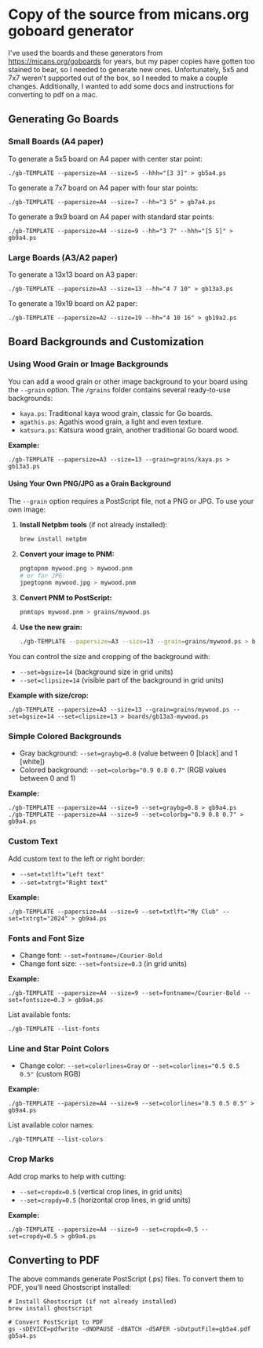 # Copy of the source from micans.org goboard generator

I've used the boards and these generators from https://micans.org/goboards for years, but my paper copies have gotten too stained to bear, so I needed to generate new ones. Unfortunately, 5x5 and 7x7 weren't supported out of the box, so I needed to make a couple changes. Additionally, I wanted to add some docs and instructions for converting to pdf on a mac.

## Generating Go Boards

### Small Boards (A4 paper)

To generate a 5x5 board on A4 paper with center star point:
```
./gb-TEMPLATE --papersize=A4 --size=5 --hhh="[3 3]" > gb5a4.ps
```

To generate a 7x7 board on A4 paper with four star points:
```
./gb-TEMPLATE --papersize=A4 --size=7 --hh="3 5" > gb7a4.ps
```

To generate a 9x9 board on A4 paper with standard star points:
```
./gb-TEMPLATE --papersize=A4 --size=9 --hh="3 7" --hhh="[5 5]" > gb9a4.ps
```

### Large Boards (A3/A2 paper)

To generate a 13x13 board on A3 paper:
```
./gb-TEMPLATE --papersize=A3 --size=13 --hh="4 7 10" > gb13a3.ps
```

To generate a 19x19 board on A2 paper:
```
./gb-TEMPLATE --papersize=A2 --size=19 --hh="4 10 16" > gb19a2.ps
```

## Board Backgrounds and Customization

### Using Wood Grain or Image Backgrounds

You can add a wood grain or other image background to your board using the `--grain` option. The `/grains` folder contains several ready-to-use backgrounds:

- `kaya.ps`: Traditional kaya wood grain, classic for Go boards.
- `agathis.ps`: Agathis wood grain, a light and even texture.
- `katsura.ps`: Katsura wood grain, another traditional Go board wood.

**Example:**
```
./gb-TEMPLATE --papersize=A3 --size=13 --grain=grains/kaya.ps > gb13a3.ps
```

#### Using Your Own PNG/JPG as a Grain Background

The `--grain` option requires a PostScript file, not a PNG or JPG. To use your own image:

1. **Install Netpbm tools** (if not already installed):
   ```sh
   brew install netpbm
   ```
2. **Convert your image to PNM:**
   ```sh
   pngtopnm mywood.png > mywood.pnm
   # or for JPG:
   jpegtopnm mywood.jpg > mywood.pnm
   ```
3. **Convert PNM to PostScript:**
   ```sh
   pnmtops mywood.pnm > grains/mywood.ps
   ```
4. **Use the new grain:**
   ```sh
   ./gb-TEMPLATE --papersize=A3 --size=13 --grain=grains/mywood.ps > boards/gb13a3-mywood.ps
   ```

You can control the size and cropping of the background with:
- `--set=bgsize=14` (background size in grid units)
- `--set=clipsize=14` (visible part of the background in grid units)

**Example with size/crop:**
```
./gb-TEMPLATE --papersize=A3 --size=13 --grain=grains/mywood.ps --set=bgsize=14 --set=clipsize=13 > boards/gb13a3-mywood.ps
```

### Simple Colored Backgrounds

- Gray background: `--set=graybg=0.8` (value between 0 [black] and 1 [white])
- Colored background: `--set=colorbg="0.9 0.8 0.7"` (RGB values between 0 and 1)

**Example:**
```
./gb-TEMPLATE --papersize=A4 --size=9 --set=graybg=0.8 > gb9a4.ps
./gb-TEMPLATE --papersize=A4 --size=9 --set=colorbg="0.9 0.8 0.7" > gb9a4.ps
```

### Custom Text

Add custom text to the left or right border:
- `--set=txtlft="Left text"`
- `--set=txtrgt="Right text"`

**Example:**
```
./gb-TEMPLATE --papersize=A4 --size=9 --set=txtlft="My Club" --set=txtrgt="2024" > gb9a4.ps
```

### Fonts and Font Size

- Change font: `--set=fontname=/Courier-Bold`
- Change font size: `--set=fontsize=0.3` (in grid units)

**Example:**
```
./gb-TEMPLATE --papersize=A4 --size=9 --set=fontname=/Courier-Bold --set=fontsize=0.3 > gb9a4.ps
```
List available fonts:
```
./gb-TEMPLATE --list-fonts
```

### Line and Star Point Colors

- Change color: `--set=colorlines=Gray` or `--set=colorlines="0.5 0.5 0.5"` (custom RGB)

**Example:**
```
./gb-TEMPLATE --papersize=A4 --size=9 --set=colorlines="0.5 0.5 0.5" > gb9a4.ps
```
List available color names:
```
./gb-TEMPLATE --list-colors
```

### Crop Marks

Add crop marks to help with cutting:
- `--set=cropdx=0.5` (vertical crop lines, in grid units)
- `--set=cropdy=0.5` (horizontal crop lines, in grid units)

**Example:**
```
./gb-TEMPLATE --papersize=A4 --size=9 --set=cropdx=0.5 --set=cropdy=0.5 > gb9a4.ps
```

## Converting to PDF

The above commands generate PostScript (.ps) files. To convert them to PDF, you'll need Ghostscript installed:

```
# Install Ghostscript (if not already installed)
brew install ghostscript

# Convert PostScript to PDF
gs -sDEVICE=pdfwrite -dNOPAUSE -dBATCH -dSAFER -sOutputFile=gb5a4.pdf gb5a4.ps
```
